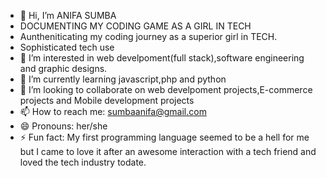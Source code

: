 - 👋 Hi, I’m ANIFA SUMBA
- DOCUMENTING MY CODING GAME AS A GIRL IN TECH
- Auntheniticating my coding journey as a  superior girl in TECH.
- Sophisticated tech use
- 👀 I’m interested in web develpoment(full stack),software engineering and graphic designs.
- 🌱 I’m currently learning javascript,php and python
- 💞️ I’m looking to collaborate on web develpoment projects,E-commerce projects and Mobile development projects
- 📫 How to reach me: sumbaanifa@gmail.com
- 😄 Pronouns: her/she
- ⚡ Fun fact: My first programming language seemed to be a hell for me but I came to love it after an awesome interaction with a tech friend and loved the tech industry todate.

<!---
ANIFASUMBA/ANIFASUMBA is a ✨ special ✨ repository because its `README.md` (this file) appears on your GitHub profile.
You can click the Preview link to take a look at your changes
--->
